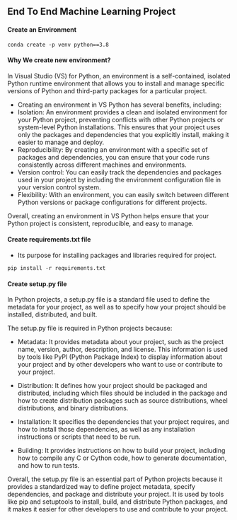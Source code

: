 ## **End To End Machine Learning Project**

#### **Create an Environment**
```
conda create -p venv python==3.8
```

#### **Why We create new environment?**

In Visual Studio (VS) for Python, an environment is a self-contained, isolated Python runtime environment that allows you to install and manage specific versions of Python and third-party packages for a particular project.
- Creating an environment in VS Python has several benefits, including:
- Isolation: An environment provides a clean and isolated environment for your Python project, preventing conflicts with other Python projects or system-level Python installations. This ensures that your project uses only the packages and dependencies that you explicitly install, making it easier to manage and deploy.
- Reproducibility: By creating an environment with a specific set of packages and dependencies, you can ensure that your code runs consistently across different machines and environments.
- Version control: You can easily track the dependencies and packages used in your project by including the environment configuration file in your version control system.
- Flexibility: With an environment, you can easily switch between different Python versions or package configurations for different projects.

Overall, creating an environment in VS Python helps ensure that your Python project is consistent, reproducible, and easy to manage.

#### **Create requirements.txt file**
- Its purpose for installing packages and libraries required for project.
```
pip install -r requirements.txt
```

#### **Create setup.py file**
In Python projects, a setup.py file is a standard file used to define the metadata for your project, as well as to specify how your project should be installed, distributed, and built.

The setup.py file is required in Python projects because:

- Metadata: It provides metadata about your project, such as the project name, version, author, description, and license. This information is used by tools like PyPI (Python Package Index) to display information about your project and by other developers who want to use or contribute to your project.

- Distribution: It defines how your project should be packaged and distributed, including which files should be included in the package and how to create distribution packages such as source distributions, wheel distributions, and binary distributions.

- Installation: It specifies the dependencies that your project requires, and how to install those dependencies, as well as any installation instructions or scripts that need to be run.

- Building: It provides instructions on how to build your project, including how to compile any C or Cython code, how to generate documentation, and how to run tests.

Overall, the setup.py file is an essential part of Python projects because it provides a standardized way to define project metadata, specify dependencies, and package and distribute your project. It is used by tools like pip and setuptools to install, build, and distribute Python packages, and it makes it easier for other developers to use and contribute to your project.